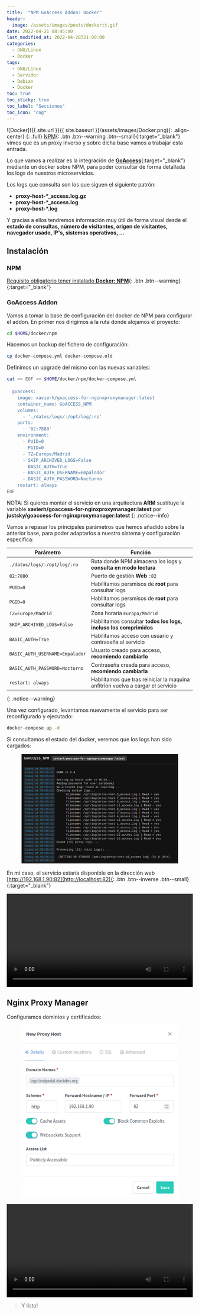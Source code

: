 ```yaml
---
title:  "NPM GoAccess Addon: Docker"
header:
  image: /assets/images/posts/dockertt.gif
date: 2022-04-21 08:45:00
last_modified_at: 2022-04-28T21:00:00
categories:
  - GNU/Linux
  - Docker
tags:
  - GNU/Linux
  - Servidor
  - Debian
  - Docker
toc: true
toc_sticky: true
toc_label: "Secciones"
toc_icon: "cog"
---
```


![Docker]({{ site.url }}{{ site.baseurl }}/assets/images/Docker.png){: .align-center}
{: .full}
[NPM](https://lordpedal.github.io/gnu/linux/docker/npm-docker/){: .btn .btn--warning .btn--small}{:target="_blank"} vimos que es un proxy inverso y sobre dicha base vamos a trabajar esta entrada.

Lo que vamos a realizar es la integración de [**GoAccess**](https://github.com/xavier-hernandez/goaccess-for-nginxproxymanager){:target="_blank"} mediante un docker sobre NPM, para poder consultar de forma detallada los logs de nuestros microservicios.

Los logs que consulta son los que siguen el siguiente patrón:

 - **proxy-host-*_access.log.gz**
 - **proxy-host-*_access.log**
 - **proxy-host-*.log**

Y gracias a ellos tendremos información muy útil de forma visual desde el **estado de consultas, número de visitantes, origen de visitantes, navegador usado, IP's, sistemas operativos, ...**

## Instalación

### NPM

[Requisito obligatorio tener instalado **Docker: NPM**](https://lordpedal.github.io/gnu/linux/docker/npm-docker/){: .btn .btn--warning}{:target="_blank"}

### GoAccess Addon

Vamos a tomar la base de configuración del docker de NPM para configurar el addon. En primer nos dirigimos a la ruta donde alojamos el proyecto:

```bash
cd $HOME/docker/npm
```

Hacemos un backup del fichero de configuración:

```bash
cp docker-compose.yml docker-compose.old
```

Definimos un upgrade del mismo con las nuevas variables:

```bash
cat << EOF >> $HOME/docker/npm/docker-compose.yml

  goaccess:
    image: xavierh/goaccess-for-nginxproxymanager:latest
    container_name: GoACCESS_NPM
    volumes:
      - './datos/logs/:/opt/log/:ro'
    ports:
      - '82:7880'
    environment:
      - PUID=0
      - PGID=0
      - TZ=Europe/Madrid
      - SKIP_ARCHIVED_LOGS=False
      - BASIC_AUTH=True
      - BASIC_AUTH_USERNAME=Empalador
      - BASIC_AUTH_PASSWORD=Nocturno
    restart: always
EOF
```

NOTA: Si quieres montar el servicio en una arquitectura **ARM** sustituye la variable **xavierh/goaccess-for-nginxproxymanager:latest** por **justsky/goaccess-for-nginxproxymanager:latest**
{: .notice--info}

Vamos a repasar los principales parámetros que hemos añadido sobre la anterior base, para poder adaptarlos a nuestro sistema y configuración especifica:

| Parámetro | Función |
| ------ | ------ |
| `./datos/logs/:/opt/log/:ro` | Ruta donde NPM almacena los logs y **consulta en modo lectura** |
| `82:7880` | Puerto de gestión **Web** `:82` |
| `PUID=0` | Habilitamos persmisos de **root** para consultar logs |
| `PGID=0` | Habilitamos persmisos de **root** para consultar logs |
| `TZ=Europe/Madrid` | Zona horaria `Europa/Madrid` |
| `SKIP_ARCHIVED_LOGS=False` | Habilitamos consultar **todos los logs, incluso los comprimidos** |
| `BASIC_AUTH=True` | Habilitamos acceso con usuario y contraseña al servicio |
| `BASIC_AUTH_USERNAME=Empalador` | Usuario creado para acceso, **recomiendo cambiarlo** |
| `BASIC_AUTH_PASSWORD=Nocturno` | Contraseña creada para acceso, **recomiendo cambiarla** |
| `restart: always` | Habilitamos que tras reiniciar la maquina anfitrion vuelva a cargar el servicio |
{: .notice--warning}

Una vez configurado, levantamos nuevamente el servicio para ser reconfigurado y ejecutado:

```bash
docker-compose up -d
```

Si consultamos el estado del docker, veremos que los logs han sido cargados:

<figure>
    <a href="/assets/images/posts/goaccess.png"><img src="/assets/images/posts/goaccess.png"></a>
</figure>

En mi caso, el servicio estaría disponible en la dirección web [http://192.168.1.90:82](http://localhost:82){: .btn .btn--inverse .btn--small}{:target="_blank"}

<div class="lordvideo">
   <video  style="display:block; width:100%; height:auto;" controls loop="loop">
       <source src="{{ site.baseurl }}/assets/videos/goaccess.mp4" type="video/mp4" />
   </video>
</div>

## Nginx Proxy Manager

Configuramos dominios y certificados:

<figure>
    <a href="/assets/images/posts/goaccess2.png"><img src="/assets/images/posts/goaccess2.png"></a>
</figure>

<div class="lordvideo">
   <video  style="display:block; width:100%; height:auto;" controls loop="loop">
       <source src="{{ site.baseurl }}/assets/videos/npm05.mp4" type="video/mp4" />
   </video>
</div>

> Y listo!
